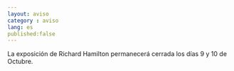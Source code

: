 ```yaml
---
layout: aviso
category : aviso
lang: es
published:false
---
```

La exposición de Richard Hamilton permanecerá cerrada los días 9 y 10 de Octubre.